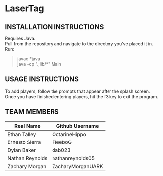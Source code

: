 # LaserTag

INSTALLATION INSTRUCTIONS
-
Requires Java.  
Pull from the repository and navigate to the directory you've placed it in.  
Run:  
> javac \*java  
> java -cp ".;lib/*" Main  

USAGE INSTRUCTIONS
-
To add players, follow the prompts that appear after the splash screen. Once you have finished entering players, hit the f3 key to exit the program.

TEAM MEMBERS
-

| Real Name       | Github Username   |
|-----------------|-------------------|
| Ethan Talley    | OctarineHippo     |
| Ernesto Sierra  | FleeboG           |
| Dylan Baker     | dab023            |
| Nathan Reynolds | nathanreynolds05  |
| Zachary Morgan  | ZacharyMorganUARK |
